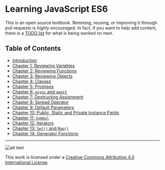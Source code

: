 # Learning JavaScript ES6

This is an open source textbook. Remixing, reusing, or improving it through pull requests is *highly encouraged*. In fact, if you want to help add content, there is a [TODO list](TODO.md) for what is being worked on next.

## Table of Contents

- [Introduction](introduction/index.md)
- [Chapter 1: Reviewing Variables](chapter1/index.md)
- [Chapter 2: Reviewing Functions](chapter2/index.md)
- [Chapter 3: Reviewing Objects](chapter3/index.md)
- [Chapter 4: Classes](chapter4/index.md)
- [Chapter 5: Promises](chapter5/index.md)
- [Chapter 6: `async` and `await`](chapter6/index.md)
- [Chapter 7: Destructing Assignment](chapter7/index.md)
- [Chapter 8: Spread Operator](chapter8/index.md)
- [Chapter 9: Default Parameters](chapter9/index.md)
- [Chapter 10: Public, Static and Private Instance Fields](chapter10/index.md)
- [Chapter 11: `Symbol`](chapter11/index.md)
- [Chapter 12: Iterators](chapter12/index.md)
- [Chapter 13: `Set()` and `Map()`](chapter13/index.md)
- [Chapter 14: Generator Functions](chapter14/index.md)

---

![alt text](https://i.creativecommons.org/l/by/4.0/88x31.png "Creative Commons License")

This work is licensed under a [Creative Commons Attribution 4.0 International License](http://creativecommons.org/licenses/by/4.0/).
